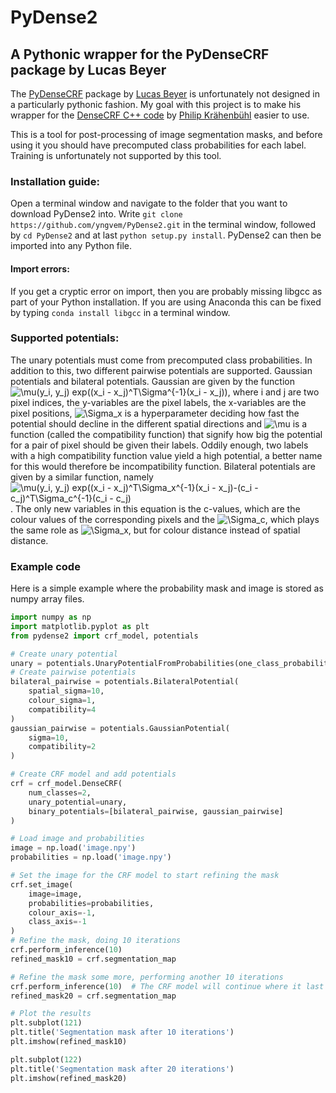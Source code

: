 # PyDense2
## A Pythonic wrapper for the PyDenseCRF package by Lucas Beyer

The [PyDenseCRF](https://github.com/lucasb-eyer/pydensecrf) package by [Lucas Beyer](https://github.com/lucasb-eyer/) is unfortunately not designed in a particularly pythonic fashion. My goal with this project is to make his wrapper for the [DenseCRF C++ code](http://graphics.stanford.edu/projects/densecrf/) by [Philip Krähenbühl](http://www.philkr.net/) easier to use.

This is a tool for post-processing of image segmentation masks, and before using it you should have precomputed class probabilities for each label. Training is unfortunately not supported by this tool.

### Installation guide:
Open a terminal window and navigate to the folder that you want to download PyDense2 into. Write ```git clone https://github.com/yngvem/PyDense2.git``` in the terminal window, followed by ```cd PyDense2``` and at last ```python setup.py install```. PyDense2 can then be imported into any Python file.

#### Import errors:
If you get a cryptic error on import, then you are probably missing libgcc as part of your Python installation. If you are using Anaconda this can be fixed by typing ```conda install libgcc``` in a terminal window.

### Supported potentials:
The unary potentials must come from precomputed class probabilities. In addition to this, two different pairwise potentials are supported. Gaussian potentials and bilateral potentials. Gaussian are given by the function ![\mu(y_i, y_j) exp((x_i - x_j)^T\Sigma^{-1}(x_i - x_j))](http://latex.codecogs.com/gif.latex?\mu(y_i,&space;y_j)&space;exp((x_i&space;-&space;x_j)^T\Sigma_x^{-1}(x_i&space;-&space;x_j))), where i and j are two pixel indices, the y-variables are the pixel labels, the x-variables are the pixel positions, ![\Sigma_x](http://latex.codecogs.com/gif.latex?\Sigma_x) is a hyperparameter deciding how fast the potential should decline in the different spatial directions and ![\mu](http://latex.codecogs.com/gif.latex?\mu) is a function (called the compatibility function) that signify how big the potential for a pair of pixel should be given their labels. Oddily enough, two labels with a high compatibility function value yield a high potential, a better name for this would therefore be incompatibility function. Bilateral potentials are given by a similar function, namely ![\mu(y_i, y_j) exp((x_i - x_j)^T\Sigma_x^{-1}(x_i - x_j)-(c_i - c_j)^T\Sigma_c^{-1}(c_i - c_j)](http://latex.codecogs.com/gif.latex?\mu(y_i,&space;y_j)&space;exp((x_i&space;-&space;x_j)^T\Sigma^{-1}(x_i&space;-&space;x_j)-(c_i&space;-&space;c_j)^T\Sigma_c^{-1}(c_i&space;-&space;c_j))). The only new variables in this equation is the c-values, which are the colour values of the corresponding pixels and the ![\Sigma_c](http://latex.codecogs.com/gif.latex?\Sigma_c), which plays the same role as ![\\Sigma_x](http://latex.codecogs.com/gif.latex?\Sigma_x), but for colour distance instead of spatial distance.


### Example code
Here is a simple example where the probability mask and image is stored as numpy array files.
```python
import numpy as np
import matplotlib.pyplot as plt
from pydense2 import crf_model, potentials

# Create unary potential
unary = potentials.UnaryPotentialFromProbabilities(one_class_probabilities=True)
# Create pairwise potentials
bilateral_pairwise = potentials.BilateralPotential(
    spatial_sigma=10,
    colour_sigma=1,
    compatibility=4
)
gaussian_pairwise = potentials.GaussianPotential(
    sigma=10,
    compatibility=2
)

# Create CRF model and add potentials
crf = crf_model.DenseCRF(
    num_classes=2,
    unary_potential=unary,
    binary_potentials=[bilateral_pairwise, gaussian_pairwise]
)

# Load image and probabilities
image = np.load('image.npy')
probabilities = np.load('image.npy')

# Set the image for the CRF model to start refining the mask
crf.set_image(
    image=image,
    probabilities=probabilities,
    colour_axis=-1,
    class_axis=-1
)
# Refine the mask, doing 10 iterations
crf.perform_inference(10)
refined_mask10 = crf.segmentation_map

# Refine the mask some more, performing another 10 iterations
crf.perform_inference(10)  # The CRF model will continue where it last left off.
refined_mask20 = crf.segmentation_map

# Plot the results
plt.subplot(121)
plt.title('Segmentation mask after 10 iterations')
plt.imshow(refined_mask10)

plt.subplot(122)
plt.title('Segmentation mask after 20 iterations')
plt.imshow(refined_mask20)
```

